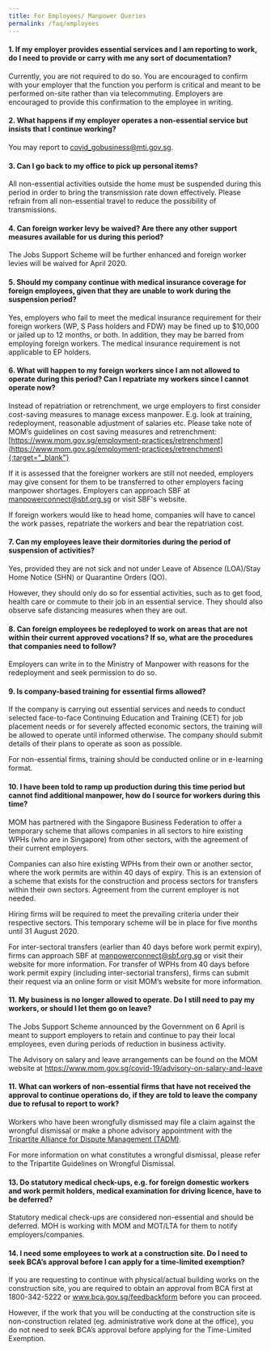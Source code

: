 ```yaml
---
title: For Employees/ Manpower Queries
permalink: /faq/employees
---
```


#### **1. If my employer provides essential services and I am reporting to work, do I need to provide or carry with me any sort of documentation?**
Currently, you are not required to do so. You are encouraged to confirm with your employer that the function you perform is critical and meant to be performed on-site rather than via telecommuting. Employers are encouraged to provide this confirmation to the employee in writing.

#### **2. What happens if my employer operates a non-essential service but insists that I continue working?**
You may report to <a href = "mailto: covid_gobusiness@mti.gov.sg">covid_gobusiness@mti.gov.sg</a>.

#### **3. Can I go back to my office to pick up personal items?**
All non-essential activities outside the home must be suspended during this period in order to bring the transmission rate down effectively. Please refrain from all non-essential travel to reduce the possibility of transmissions.

#### **4. Can foreign worker levy be waived? Are there any other support measures available for us during this period?**
The Jobs Support Scheme will be further enhanced and foreign worker levies will be waived for April 2020.

#### **5. Should my company continue with medical insurance coverage for foreign employees, given that they are unable to work during the suspension period?**
Yes, employers who fail to meet the medical insurance requirement for their foreign workers (WP, S Pass holders and FDW) may be fined up to $10,000 or jailed up to 12 months, or both. In addition, they may be barred from employing foreign workers. The medical insurance requirement is not applicable to EP holders.

#### **6. What will happen to my foreign workers since I am not allowed to operate during this period? Can I repatriate my workers since I cannot operate now?**
Instead of repatriation or retrenchment, we urge employers to first consider cost-saving measures to manage excess manpower. E.g. look at training, redeployment, reasonable adjustment of salaries etc. Please take note of MOM’s guidelines on cost saving measures and retrenchment: [https://www.mom.gov.sg/employment-practices/retrenchment](https://www.mom.gov.sg/employment-practices/retrenchment){:target="_blank"}

If it is assessed that the foreigner workers are still not needed, employers may give consent for them to be transferred to other employers facing manpower shortages. Employers can approach SBF at <a href = "mailto: manpowerconnect@sbf.org.sg">manpowerconnect@sbf.org.sg</a> or visit SBF's website.

If foreign workers would like to head home, companies will have to cancel the work passes, repatriate the workers and bear the repatriation cost.

#### **7. Can my employees leave their dormitories during the period of suspension of activities?**
Yes, provided they are not sick and not under Leave of Absence (LOA)/Stay Home Notice (SHN) or Quarantine Orders (QO). 

However, they should only do so for essential activities, such as to get food, health care or commute to their job in an essential service. They should also observe safe distancing measures when they are out. 

#### **8. Can foreign employees be redeployed to work on areas that are not within their current approved vocations? If so, what are the procedures that companies need to follow?**
Employers can write in to the Ministry of Manpower with reasons for the redeployment and seek permission to do so.

#### **9. Is company-based training for essential firms allowed?**
If the company is carrying out essential services and needs to conduct selected face-to-face Continuing Education and Training (CET) for job placement needs or for severely affected economic sectors, the training will be allowed to operate until informed otherwise. The company should submit details of their plans to operate as soon as possible. 

For non-essential firms, training should be conducted online or in e-learning format. 

#### **10. I have been told to ramp up production during this time period but cannot find additional manpower, how do I source for workers during this time?**
MOM has partnered with the Singapore Business Federation to offer a temporary scheme that allows companies in all sectors to hire existing WPHs (who are in Singapore) from other sectors, with the agreement of their current employers. 

Companies can also hire existing WPHs from their own or another sector, where the work permits are within 40 days of expiry. This is an extension of a scheme that exists for the construction and process sectors for transfers within their own sectors. Agreement from the current employer is not needed. 

Hiring firms will be required to meet the prevailing criteria under their respective sectors. This temporary scheme will be in place for five months until 31 August 2020. 

For inter-sectoral transfers (earlier than 40 days before work permit expiry), firms can approach SBF at <a href = "mailto: manpowerconnect@sbf.org.sg">manpowerconnect@sbf.org.sg</a> or visit their website for more information. For transfer of WPHs from 40 days before work permit expiry (including inter-sectorial transfers), firms can submit their request via an online form or visit MOM’s website for more information.

#### **11. My business is no longer allowed to operate. Do I still need to pay my workers, or should I let them go on leave?**
The Jobs Support Scheme announced by the Government on 6 April is meant to support employers to retain and continue to pay their local employees, even during periods of reduction in business activity.

The Advisory on salary and leave arrangements can be found on the MOM website at <a href="https://www.mom.gov.sg/covid-19/advisory-on-salary-and-leave" target="_blank">https://www.mom.gov.sg/covid-19/advisory-on-salary-and-leave</a>

#### **11. What can workers of non-essential firms that have not received the approval to continue operations do, if they are told to leave the company due to refusal to report to work?**
Workers who have been wrongfully dismissed may file a claim against the wrongful dismissal or make a phone advisory appointment with the <a href="https://www.tal.sg/tadm/eServices" target="_blank">Tripartite Alliance for Dispute Management (TADM)</a>.

For more information on what constitutes a wrongful dismissal, please refer to the Tripartite Guidelines on Wrongful Dismissal.

#### **13. Do statutory medical check-ups, e.g. for foreign domestic workers and work permit holders, medical examination for driving licence, have to be deferred?**
Statutory medical check-ups are considered non-essential and should be deferred. MOH is working with MOM and MOT/LTA for them to notify employers/companies.

#### **14. I need some employees to work at a construction site. Do I need to seek BCA’s approval before I can apply for a time-limited exemption?**
If you are requesting to continue with physical/actual building works on the construction site, you are required to obtain an approval from BCA first at 1800-342-5222 or <a href="https://www.bca.gov.sg/feedbackform" target="_blank">www.bca.gov.sg/feedbackform</a> before you can proceed.

However, if the work that you will be conducting at the construction site is non-construction related (eg. administrative work done at the office), you do not need to seek BCA’s approval before applying for the Time-Limited Exemption.
